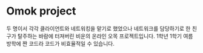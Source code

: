 # Omok project

두 명이서 각각 클라이언트와 네트워킹을 맡기로 했었으나 네트워크를 담당하기로 한 친구가 탈주하는 바람에 터져버린 비운의 온라인 오목 프로젝트입니다.
1학년 1학기 여름방학에 짠 코드라 코드가 비효율적일 수 있습니다.
